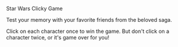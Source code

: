 Star Wars Clicky Game

Test your memory with your favorite friends from the beloved saga.

Click on each character once to win the game. But don't click on a character twice, or it's game over for you!
